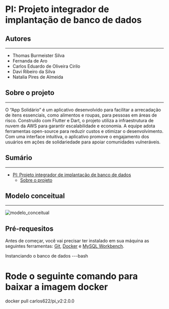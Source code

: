 <!-- TÍtulo -->

# PI: Projeto integrador de implantação de banco de dados

<!--Autores-->
## Autores
---
- Thomas Burmeister Silva
- Fernanda de Aro
- Carlos Eduardo de Oliveira Cirilo
- Davi Ribeiro da Silva
- Natalia Pires de Almeida



<!-- Descrição -->

## Sobre o projeto
---

O “App Solidário” é um aplicativo desenvolvido para facilitar a arrecadação de itens essenciais, como alimentos e roupas, para pessoas em áreas de risco. Construído com Flutter e Dart, o projeto utiliza a infraestrutura de nuvem da AWS para garantir escalabilidade e economia. A equipe adota ferramentas open-source para reduzir custos e otimizar o desenvolvimento. Com uma interface intuitiva, o aplicativo promove o engajamento dos usuários em ações de solidariedade para apoiar comunidades vulneráveis.



<!-- Sumário -->
## Sumário 
---

 - [PI: Projeto integrador de implantação de banco de dados](#pi-projeto-integrador-de-implantação-de-banco-de-dados)
    - [Sobre o projeto](#sobre-o-projeto)



## Modelo conceitual
---
![modelo_conceitual](https://github.com/user-attachments/assets/b5d2d907-5ba2-4374-a808-8089194ca99e)

Pré-requesitos
---
Antes de começar, você vai precisar ter instalado em sua máquina as seguintes ferramentas: [Git](https://git-scm.com), [Docker](https://www.docker.com/) e [MySQL Workbench](https://www.mysql.com/products/workbench/).

Instanciando o banco de dados
---bash
# Rode o seguinte comando para baixar a imagem docker
docker pull carlos622/pi_v2:2.0.0







